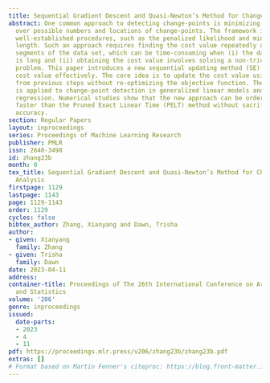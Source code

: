 ```yaml
---
title: Sequential Gradient Descent and Quasi-Newton’s Method for Change-Point Analysis
abstract: One common approach to detecting change-points is minimizing a cost function
  over possible numbers and locations of change-points. The framework includes several
  well-established procedures, such as the penalized likelihood and minimum description
  length. Such an approach requires finding the cost value repeatedly over different
  segments of the data set, which can be time-consuming when (i) the data sequence
  is long and (ii) obtaining the cost value involves solving a non-trivial optimization
  problem. This paper introduces a new sequential updating method (SE) to find the
  cost value effectively. The core idea is to update the cost value using the information
  from previous steps without re-optimizing the objective function. The new method
  is applied to change-point detection in generalized linear models and penalized
  regression. Numerical studies show that the new approach can be orders of magnitude
  faster than the Pruned Exact Linear Time (PELT) method without sacrificing estimation
  accuracy.
section: Regular Papers
layout: inproceedings
series: Proceedings of Machine Learning Research
publisher: PMLR
issn: 2640-3498
id: zhang23b
month: 0
tex_title: Sequential Gradient Descent and Quasi-Newton’s Method for Change-Point
  Analysis
firstpage: 1129
lastpage: 1143
page: 1129-1143
order: 1129
cycles: false
bibtex_author: Zhang, Xianyang and Dawn, Trisha
author:
- given: Xianyang
  family: Zhang
- given: Trisha
  family: Dawn
date: 2023-04-11
address:
container-title: Proceedings of The 26th International Conference on Artificial Intelligence
  and Statistics
volume: '206'
genre: inproceedings
issued:
  date-parts:
  - 2023
  - 4
  - 11
pdf: https://proceedings.mlr.press/v206/zhang23b/zhang23b.pdf
extras: []
# Format based on Martin Fenner's citeproc: https://blog.front-matter.io/posts/citeproc-yaml-for-bibliographies/
---
```

